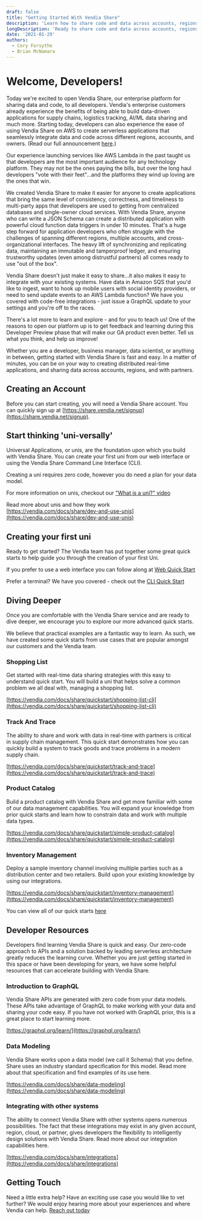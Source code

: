 ```yaml
---
draft: false
title: "Getting Started With Vendia Share"
description: 'Learn how to share code and data across accounts, regions, clouds, and partners with Vendia share'
longDescription: 'Ready to share code and data across accounts, regions, clouds, and partners? Ready to use any service from any cloud provider to build upon your real-time data? This post will get you started with everything you need to learn about unis and how to develop with Vendia Share'
date: '2021-01-29'
authors:
  - Cory Forsythe
  - Brian McNamara
---
```


# Welcome, Developers!

Today we're excited to open Vendia Share, our enterprise platform for sharing data and code,
to all developers. Vendia's enterprise customers already experience the benefits
of being able to build data-driven applications for supply chains,
logistics tracking, AI/ML data sharing and much more. Starting today,
developers can also experience the ease of using Vendia Share on AWS to
create serverless applications that seamlessly integrate data and code across
different regions, accounts, and owners. (Read our full announcement [here](https://vendia.com/blog/welcome-to-developer-preview).)

Our experience launching services like AWS Lambda in the past taught us that
developers are the most important audience for any technology platform.
They may not be the ones paying the bills, but over the long haul developers
"vote with their feet"...and the platforms they wind up loving are the ones
that win.

We created Vendia Share to make it easier for anyone to create applications
that bring the same level of consistency, correctness, and timeliness to
multi-party apps that developers are used to getting from centralized databases
and single-owner cloud services. With Vendia Share, anyone who can write a
JSON Schema can create a distributed application with powerful cloud function
data triggers in under 10 minutes. That's a huge step forward for application
developers who often struggle with the challenges of spanning different regions,
multiple accounts, and cross-organizational interfaces. The heavy lift of
synchronizing and replicating data, maintaining an immutable and tamperproof
ledger, and ensuring trustworthy updates (even among distrustful partners) all
comes ready to use "out of the box".

Vendia Share doesn't just make it easy to share...it also makes it easy to
integrate with your existing systems. Have data in Amazon SQS that you'd like
to ingest, want to hook up mobile users with social identity providers, or need
to send update events to an AWS Lambda function? We have you covered with
code-free integrations - just issue a GraphQL update to your settings and
you're off to the races.

There's a lot more to learn and explore - and for you to teach us! One of the
reasons to open our platform up is to get feedback and learning during this
Developer Preview phase that will make our GA product even better.
Tell us what you think, and help us improve!

Whether you are a developer, business manager, data scientist, or anything in between, getting started with Vendia Share is fast and easy.  In a matter of minutes, you can be on your way to creating distributed real-time applications, and sharing data across accounts, regions, and with partners. 

## Creating an Account

Before you can start creating, you will need a Vendia Share account.  You can quickly sign up at [https://share.vendia.net/signup](https://share.vendia.net/signup).

## Start thinking 'uni-versally'
Universal Applications, or unis, are the foundation upon which you build with Vendia Share.  You can create your first uni from our web interface or using the Vendia Share Command Line Interface (CLI).  

Creating a uni requires zero code, however you do need a plan for your data model.

For more information on unis, checkout our ["What is a uni?" video](https://youtu.be/8HmwVOo17BE)

Read more about unis and how they work [https://vendia.com/docs/share/dev-and-use-unis](https://vendia.com/docs/share/dev-and-use-unis)

## Creating your first uni
Ready to get started? The Vendia team has put together some great quick starts to help guide you through the creation of your first Uni.

If you prefer to use a web interface you can follow along at [Web Quick Start](https://www.vendia.com/docs/share/quickstart/shopping-list-web)

Prefer a terminal?  We have you covered - check out the [CLI Quick Start](https://www.vendia.com/docs/share/quickstart/shopping-list-cli)

## Diving Deeper
Once you are comfortable with the Vendia Share service and are ready to dive deeper, we encourage you to explore our more advanced quick starts.  

We believe that practical examples are a fantastic way to learn. As such, we have created some quick starts from use cases that are popular amongst our customers and the Vendia team.

### Shopping List
Get started with real-time data sharing strategies with this easy to understand quick start. You will build a uni that helps solve a common problem we all deal with, managing a shopping list.

[https://vendia.com/docs/share/quickstart/shopping-list-cli](https://vendia.com/docs/share/quickstart/shopping-list-cli)

### Track And Trace
The ability to share and work with data in real-time with partners is critical in supply chain management. This quick start demonstrates how you can quickly build a system to track goods and trace problems in a modern supply chain.

[https://vendia.com/docs/share/quickstart/track-and-trace](https://vendia.com/docs/share/quickstart/track-and-trace)

### Product Catalog
Build a product catalog with Vendia Share and get more familiar with some of our data management capabilities. You will expand your knowledge from prior quick starts and learn how to constrain data and work with multiple data types.

[https://vendia.com/docs/share/quickstart/simple-product-catalog](https://vendia.com/docs/share/quickstart/simple-product-catalog)

### Inventory Management

Deploy a sample inventory channel involving multiple parties such as a distribution center and two retailers. Build upon your existing knowledge by using our integrations.

[https://vendia.com/docs/share/quickstart/inventory-management](https://vendia.com/docs/share/quickstart/inventory-management)
	
You can view all of our quick starts [here](https://vendia.com/docs/share/quickstart)

## Developer Resources

Developers find learning Vendia Share is quick and easy. Our zero-code approach to APIs and a solution backed by leading serverless architecture greatly reduces the learning curve. Whether you are just getting started in this space or have been developing for years, we have some helpful resources that can accelerate building with Vendia Share.

### Introduction to GraphQL

Vendia Share APIs are generated with zero code from your data models. These APIs take advantage of GraphQL to make working with your data and sharing your code easy.  If you have not worked with GraphQL prior, this is a great place to start learning more.

[https://graphql.org/learn/](https://graphql.org/learn/)

### Data Modeling

Vendia Share works upon a data model (we call it Schema) that you define.  Share uses an industry standard specification for this model. Read more about that specification and find examples of its use here.

[https://vendia.com/docs/share/data-modeling](https://vendia.com/docs/share/data-modeling)

### Integrating with other systems

The ability to connect Vendia Share with other systems opens numerous possibilities. The fact that these integrations may exist in any given account, region, cloud, or partner, gives developers the flexibility to intelligently design solutions with Vendia Share.  Read more about our integration capabilities here.

[https://vendia.com/docs/share/integrations](https://vendia.com/docs/share/integrations)

## Getting Touch

Need a little extra help? Have an exciting use case you would like to vet further?  We would enjoy hearing more about your experiences and where Vendia can help. [Reach out today](https://vendia.com/contact-us)
